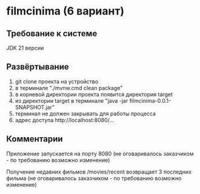 # filmcinima (6 вариант)

## Требование к системе

JDK 21 версии

## Развёртывание
1. git clone проекта на устройство
2. в тeрминале "./mvnw.cmd clean package"
3. в корневой директории проекта появится директория target 
4. из директории target в терминале  "java -jar filmcinima-0.0.1-SNAPSHOT.jar" 
5. терминал не должен закрывать для работы процесса
6. адрес доступа http://localhost:8080/...

## Комментарии

Приложение запускается на порту 8080 (не оговаривалось заказчиком - по требованию возможно изменение)


Получение недавних фильмов /movies/recent возвращает 3 последних фильма (не оговаривалось заказчиком - по требованию возможно изменение)
